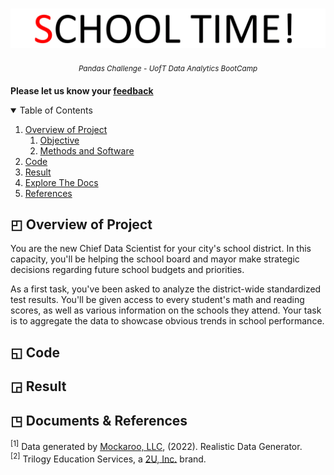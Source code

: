 <p align="center">
<h1 align="center">
<img src="https://github.com/theidari/pandas-challenge/blob/main/ban2.gif">
</h1>
</p>
<p align="center">
<sup><i> Pandas Challenge - UofT Data Analytics BootCamp</i></sup>
</P>

<b>Please let us know your [feedback](https://docs.google.com/forms/d/e/1FAIpQLSeGzjpBarW10Wo8ApcSHtgchsMPmnSEgx5qDBnDGbkV1wQwDQ/viewform?usp=sf_link)</b>

<details open><summary>Table of Contents</summary>

1. [Overview of Project](https://github.com/theidari/VBA-challenge#1-overview-of-project)  
   1. [Objective](https://github.com/theidari/VBA-challenge#i-objective)
   2. [Methods and Software](https://github.com/theidari/VBA-challenge#ii-methods-and-software)
2. [Code](https://github.com/theidari/VBA-challenge#2-code)
3. [Result](https://github.com/theidari/VBA-challenge#3-results)
4. [Explore The Docs](https://github.com/theidari/VBA-challenge#4-Explore-The-Docs)
5. [References](https://github.com/theidari/VBA-challenge#5-References)
</details>

## ◰ Overview of Project
You are the new Chief Data Scientist for your city's school district. In this capacity, you'll be helping the school board and mayor make strategic decisions regarding future school budgets and priorities.

As a first task, you've been asked to analyze the district-wide standardized test results. You'll be given access to every student's math and reading scores, as well as various information on the schools they attend. Your task is to aggregate the data to showcase obvious trends in school performance.
## ◱ Code

## ◲ Result

## ◳ Documents & References
<sup>[1]</sup> Data generated by [Mockaroo, LLC](https://mockaroo.com/), (2022). Realistic Data Generator.</br>
<sup>[2]</sup> Trilogy Education Services, a [2U, Inc.](https://2u.com/) brand.
